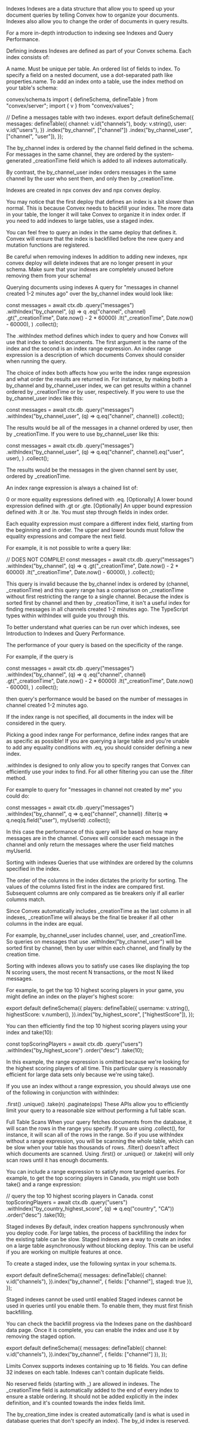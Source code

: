 Indexes
Indexes are a data structure that allow you to speed up your document queries by telling Convex how to organize your documents. Indexes also allow you to change the order of documents in query results.

For a more in-depth introduction to indexing see Indexes and Query Performance.

Defining indexes
Indexes are defined as part of your Convex schema. Each index consists of:

A name.
Must be unique per table.
An ordered list of fields to index.
To specify a field on a nested document, use a dot-separated path like properties.name.
To add an index onto a table, use the index method on your table's schema:

convex/schema.ts
import { defineSchema, defineTable } from "convex/server";
import { v } from "convex/values";

// Define a messages table with two indexes.
export default defineSchema({
  messages: defineTable({
    channel: v.id("channels"),
    body: v.string(),
    user: v.id("users"),
  })
    .index("by_channel", ["channel"])
    .index("by_channel_user", ["channel", "user"]),
});

The by_channel index is ordered by the channel field defined in the schema. For messages in the same channel, they are ordered by the system-generated _creationTime field which is added to all indexes automatically.

By contrast, the by_channel_user index orders messages in the same channel by the user who sent them, and only then by _creationTime.

Indexes are created in npx convex dev and npx convex deploy.

You may notice that the first deploy that defines an index is a bit slower than normal. This is because Convex needs to backfill your index. The more data in your table, the longer it will take Convex to organize it in index order. If you need to add indexes to large tables, use a staged index.

You can feel free to query an index in the same deploy that defines it. Convex will ensure that the index is backfilled before the new query and mutation functions are registered.

Be careful when removing indexes
In addition to adding new indexes, npx convex deploy will delete indexes that are no longer present in your schema. Make sure that your indexes are completely unused before removing them from your schema!

Querying documents using indexes
A query for "messages in channel created 1-2 minutes ago" over the by_channel index would look like:

const messages = await ctx.db
  .query("messages")
  .withIndex("by_channel", (q) =>
    q
      .eq("channel", channel)
      .gt("_creationTime", Date.now() - 2 * 60000)
      .lt("_creationTime", Date.now() - 60000),
  )
  .collect();

The .withIndex method defines which index to query and how Convex will use that index to select documents. The first argument is the name of the index and the second is an index range expression. An index range expression is a description of which documents Convex should consider when running the query.

The choice of index both affects how you write the index range expression and what order the results are returned in. For instance, by making both a by_channel and by_channel_user index, we can get results within a channel ordered by _creationTime or by user, respectively. If you were to use the by_channel_user index like this:

const messages = await ctx.db
  .query("messages")
  .withIndex("by_channel_user", (q) => q.eq("channel", channel))
  .collect();

The results would be all of the messages in a channel ordered by user, then by _creationTime. If you were to use by_channel_user like this:

const messages = await ctx.db
  .query("messages")
  .withIndex("by_channel_user", (q) =>
    q.eq("channel", channel).eq("user", user),
  )
  .collect();

The results would be the messages in the given channel sent by user, ordered by _creationTime.

An index range expression is always a chained list of:

0 or more equality expressions defined with .eq.
[Optionally] A lower bound expression defined with .gt or .gte.
[Optionally] An upper bound expression defined with .lt or .lte.
You must step through fields in index order.

Each equality expression must compare a different index field, starting from the beginning and in order. The upper and lower bounds must follow the equality expressions and compare the next field.

For example, it is not possible to write a query like:

// DOES NOT COMPILE!
const messages = await ctx.db
  .query("messages")
  .withIndex("by_channel", (q) =>
    q
      .gt("_creationTime", Date.now() - 2 * 60000)
      .lt("_creationTime", Date.now() - 60000),
  )
  .collect();

This query is invalid because the by_channel index is ordered by (channel, _creationTime) and this query range has a comparison on _creationTime without first restricting the range to a single channel. Because the index is sorted first by channel and then by _creationTime, it isn't a useful index for finding messages in all channels created 1-2 minutes ago. The TypeScript types within withIndex will guide you through this.

To better understand what queries can be run over which indexes, see Introduction to Indexes and Query Performance.

The performance of your query is based on the specificity of the range.

For example, if the query is

const messages = await ctx.db
  .query("messages")
  .withIndex("by_channel", (q) =>
    q
      .eq("channel", channel)
      .gt("_creationTime", Date.now() - 2 * 60000)
      .lt("_creationTime", Date.now() - 60000),
  )
  .collect();

then query's performance would be based on the number of messages in channel created 1-2 minutes ago.

If the index range is not specified, all documents in the index will be considered in the query.

Picking a good index range
For performance, define index ranges that are as specific as possible! If you are querying a large table and you're unable to add any equality conditions with .eq, you should consider defining a new index.

.withIndex is designed to only allow you to specify ranges that Convex can efficiently use your index to find. For all other filtering you can use the .filter method.

For example to query for "messages in channel not created by me" you could do:

const messages = await ctx.db
  .query("messages")
  .withIndex("by_channel", q => q.eq("channel", channel))
  .filter(q => q.neq(q.field("user"), myUserId)
  .collect();

In this case the performance of this query will be based on how many messages are in the channel. Convex will consider each message in the channel and only return the messages where the user field matches myUserId.

Sorting with indexes
Queries that use withIndex are ordered by the columns specified in the index.

The order of the columns in the index dictates the priority for sorting. The values of the columns listed first in the index are compared first. Subsequent columns are only compared as tie breakers only if all earlier columns match.

Since Convex automatically includes _creationTime as the last column in all indexes, _creationTime will always be the final tie breaker if all other columns in the index are equal.

For example, by_channel_user includes channel, user, and \_creationTime. So queries on messages that use .withIndex("by_channel_user") will be sorted first by channel, then by user within each channel, and finally by the creation time.

Sorting with indexes allows you to satisfy use cases like displaying the top N scoring users, the most recent N transactions, or the most N liked messages.

For example, to get the top 10 highest scoring players in your game, you might define an index on the player's highest score:

export default defineSchema({
  players: defineTable({
    username: v.string(),
    highestScore: v.number(),
  }).index("by_highest_score", ["highestScore"]),
});

You can then efficiently find the top 10 highest scoring players using your index and take(10):

const topScoringPlayers = await ctx.db
  .query("users")
  .withIndex("by_highest_score")
  .order("desc")
  .take(10);

In this example, the range expression is omitted because we're looking for the highest scoring players of all time. This particular query is reasonably efficient for large data sets only because we're using take().

If you use an index without a range expression, you should always use one of the following in conjunction with withIndex:

.first()
.unique()
.take(n)
.paginate(ops)
These APIs allow you to efficiently limit your query to a reasonable size without performing a full table scan.

Full Table Scans
When your query fetches documents from the database, it will scan the rows in the range you specify. If you are using .collect(), for instance, it will scan all of the rows in the range. So if you use withIndex without a range expression, you will be scanning the whole table, which can be slow when your table has thousands of rows. .filter() doesn't affect which documents are scanned. Using .first() or .unique() or .take(n) will only scan rows until it has enough documents.

You can include a range expression to satisfy more targeted queries. For example, to get the top scoring players in Canada, you might use both take() and a range expression:

// query the top 10 highest scoring players in Canada.
const topScoringPlayers = await ctx.db
  .query("users")
  .withIndex("by_country_highest_score", (q) => q.eq("country", "CA"))
  .order("desc")
  .take(10);

Staged indexes
By default, index creation happens synchronously when you deploy code. For large tables, the process of backfilling the index for the existing table can be slow. Staged indexes are a way to create an index on a large table asynchronously without blocking deploy. This can be useful if you are working on multiple features at once.

To create a staged index, use the following syntax in your schema.ts.

export default defineSchema({
  messages: defineTable({
    channel: v.id("channels"),
  }).index("by_channel", { fields: ["channel"], staged: true }),
});

Staged indexes cannot be used until enabled
Staged indexes cannot be used in queries until you enable them. To enable them, they must first finish backfilling.

You can check the backfill progress via the Indexes pane on the dashboard data page. Once it is complete, you can enable the index and use it by removing the staged option.

export default defineSchema({
  messages: defineTable({
    channel: v.id("channels"),
  }).index("by_channel", { fields: ["channel"] }),
});

Limits
Convex supports indexes containing up to 16 fields. You can define 32 indexes on each table. Indexes can't contain duplicate fields.

No reserved fields (starting with _) are allowed in indexes. The _creationTime field is automatically added to the end of every index to ensure a stable ordering. It should not be added explicitly in the index definition, and it's counted towards the index fields limit.

The by_creation_time index is created automatically (and is what is used in database queries that don't specify an index). The by_id index is reserved.

